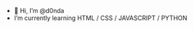 - 👋 Hi, I’m @d0nda
- I’m currently learning HTML / CSS / JAVASCRIPT / PYTHON

<!---
d0nda/d0nda is a ✨ special ✨ repository because its `README.md` (this file) appears on your GitHub profile.
You can click the Preview link to take a look at your changes.
--->
